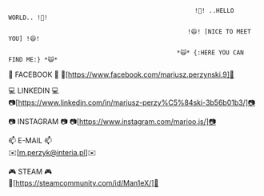                                                         !👋! ..HELLO WORLD.. !👋!
   
                                                      !😄! [NICE TO MEET YOU] !😄!
   
                                                   *🙀* {:HERE YOU CAN FIND ME:} *🙀*

📲                   FACEBOOK                   📲
📲[https://www.facebook.com/mariusz.perzynski.9]📲

💻                            LINKEDIN                           💻     
📷[https://www.linkedin.com/in/mariusz-perzy%C5%84ski-3b56b01b3/]📷


📷                INSTAGRAM             📷
📷[https://www.instagram.com/marioo.js/]📷

📫         E-MAIL      📫     
✉️[m.perzyk@interia.pl]✉️

🎮                   STEAM               🎮      
👾[https://steamcommunity.com/id/Man1eX/]👾




